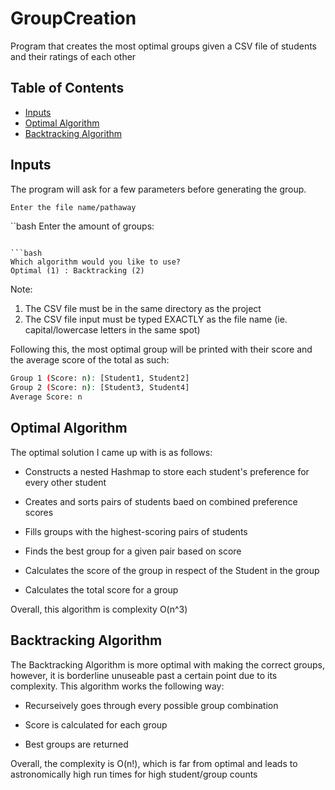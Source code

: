 # GroupCreation
Program that creates the most optimal groups given a CSV file of students and their ratings of each other

## Table of Contents
- [Inputs](#inputs)
- [Optimal Algorithm](#optimal-algorithm)
- [Backtracking Algorithm](#backtracking-algorithm)

## Inputs
The program will ask for a few parameters before generating the group.

```bash
Enter the file name/pathaway
```

``bash
Enter the amount of groups:
```

```bash
Which algorithm would you like to use?
Optimal (1) : Backtracking (2)
```

Note:
1) The CSV file must be in the same directory as the project
2) The CSV file input must be typed EXACTLY as the file name (ie. capital/lowercase letters in the same spot)

Following this, the most optimal group will be printed with their score and the average score of the total as such:

```bash
Group 1 (Score: n): [Student1, Student2]
Group 2 (Score: n): [Student3, Student4]
Average Score: n
```

## Optimal Algorithm
The optimal solution I came up with is as follows:

- Constructs a nested Hashmap to store each student's preference for every other student

- Creates and sorts pairs of students baed on combined preference scores

- Fills groups with the highest-scoring pairs of students

- Finds the best group for a given pair based on score

- Calculates the score of the group in respect of the Student in the group

- Calculates the total score for a group

Overall, this algorithm is complexity O(n^3)

## Backtracking Algorithm
The Backtracking Algorithm is more optimal with making the correct groups, however, it is borderline unuseable past a certain point due to its complexity.  This algorithm works the following way:

- Recurseively goes through every possible group combination

- Score is calculated for each group

- Best groups are returned

Overall, the complexity is O(n!), which is far from optimal and leads to astronomically high run times for high student/group counts